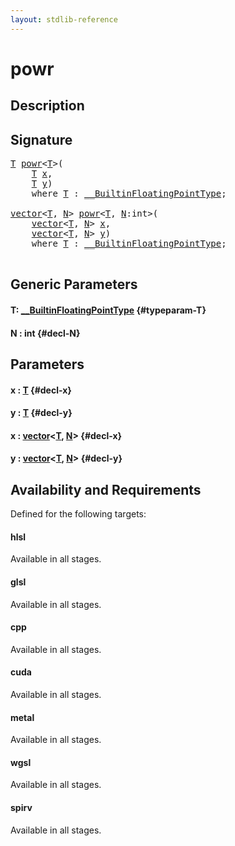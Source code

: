 ```yaml
---
layout: stdlib-reference
---
```


# powr

## Description





## Signature 

<pre>
<a href="/stdlib-reference/global-decls/powr#typeparam-T" class="code_type">T</a> <a href="/stdlib-reference/global-decls/powr">powr</a>&lt;<a href="/stdlib-reference/global-decls/powr#typeparam-T" class="code_type">T</a>&gt;(
    <a href="/stdlib-reference/global-decls/powr#typeparam-T" class="code_type">T</a> <a href="/stdlib-reference/global-decls/powr#decl-x" class="code_param">x</a>,
    <a href="/stdlib-reference/global-decls/powr#typeparam-T" class="code_type">T</a> <a href="/stdlib-reference/global-decls/powr#decl-y" class="code_param">y</a>)
    <span class='code_keyword'>where</span> <a href="/stdlib-reference/global-decls/powr#typeparam-T" class="code_type">T</a> : <a href="/stdlib-reference/interfaces/0_builtinfloatingpointtype-029hm/index" class="code_type">__BuiltinFloatingPointType</a>;

<a href="/stdlib-reference/types/vector/index" class="code_type">vector</a>&lt;<a href="/stdlib-reference/global-decls/powr#typeparam-T" class="code_type">T</a>, <a href="/stdlib-reference/global-decls/powr#decl-N" class="code_var">N</a>&gt; <a href="/stdlib-reference/global-decls/powr">powr</a>&lt;<a href="/stdlib-reference/global-decls/powr#typeparam-T" class="code_type">T</a>, <a href="/stdlib-reference/global-decls/powr#decl-N" class="code_var">N</a>:<span class="code_keyword">int</span>&gt;(
    <a href="/stdlib-reference/types/vector/index" class="code_type">vector</a>&lt;<a href="/stdlib-reference/global-decls/powr#typeparam-T" class="code_type">T</a>, <a href="/stdlib-reference/global-decls/powr#decl-N" class="code_var">N</a>&gt; <a href="/stdlib-reference/global-decls/powr#decl-x" class="code_param">x</a>,
    <a href="/stdlib-reference/types/vector/index" class="code_type">vector</a>&lt;<a href="/stdlib-reference/global-decls/powr#typeparam-T" class="code_type">T</a>, <a href="/stdlib-reference/global-decls/powr#decl-N" class="code_var">N</a>&gt; <a href="/stdlib-reference/global-decls/powr#decl-y" class="code_param">y</a>)
    <span class='code_keyword'>where</span> <a href="/stdlib-reference/global-decls/powr#typeparam-T" class="code_type">T</a> : <a href="/stdlib-reference/interfaces/0_builtinfloatingpointtype-029hm/index" class="code_type">__BuiltinFloatingPointType</a>;

</pre>

## Generic Parameters

#### T: [\_\_BuiltinFloatingPointType](/stdlib-reference/interfaces/0_builtinfloatingpointtype-029hm/index) {#typeparam-T}
#### N  : int {#decl-N}

## Parameters

#### x  : [T](/stdlib-reference/global-decls/powr#typeparam-T) {#decl-x}
#### y  : [T](/stdlib-reference/global-decls/powr#typeparam-T) {#decl-y}
#### x  : [vector](/stdlib-reference/types/vector/index)\<[T](/stdlib-reference/types/vector/index#typeparam-T), [N](/stdlib-reference/types/vector/index#decl-N)\> {#decl-x}
#### y  : [vector](/stdlib-reference/types/vector/index)\<[T](/stdlib-reference/types/vector/index#typeparam-T), [N](/stdlib-reference/types/vector/index#decl-N)\> {#decl-y}

## Availability and Requirements

Defined for the following targets:

#### hlsl
Available in all stages.

#### glsl
Available in all stages.

#### cpp
Available in all stages.

#### cuda
Available in all stages.

#### metal
Available in all stages.

#### wgsl
Available in all stages.

#### spirv
Available in all stages.



